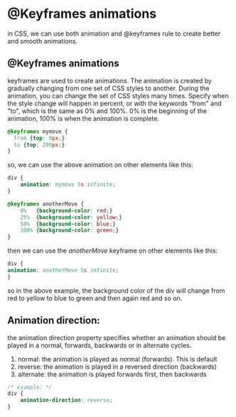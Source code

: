 # @Keyframes animations

in CSS, we can use both animation and @keyframes rule to create better and smooth animations. 

## @Keyframes animations

keyframes are used to create animations. The animation is created by gradually changing from one set of CSS styles to another. During the animation, you can change the set of CSS styles many times. Specify when the style change will happen in percent, or with the keywords "from" and "to", which is the same as 0% and 100%. 0% is the beginning of the animation, 100% is when the animation is complete.

```css
@keyframes mymove {
  from {top: 0px;}
  to {top: 200px;}
}
```

so, we can use the above animation on other elements like this:
    
```css
div {
    animation: mymove 5s infinite;
}   
 ```

```css
@keyframes anotherMove {
    0%   {background-color: red;}
    25%  {background-color: yellow;}
    50%  {background-color: blue;}
    100% {background-color: green;}
}
```

then we can use the *anotherMove* keyframe on other elements like this:
    
```css
div {
animation: anotherMove 5s infinite;
}
```

so in the above example, the background color of the div will change from red to yellow to blue to green and then again red and so on.

## Animation direction: 

the animation direction property specifies whether an animation should be played in a normal, forwards, backwards or in alternate cycles.

1. normal: the animation is played as normal (forwards). This is default
2. reverse: the animation is played in a reversed direction (backwards)
3. alternate: the animation is played forwards first, then backwards

```css
/* example: */
div {
    animation-direction: reverse;
}
```